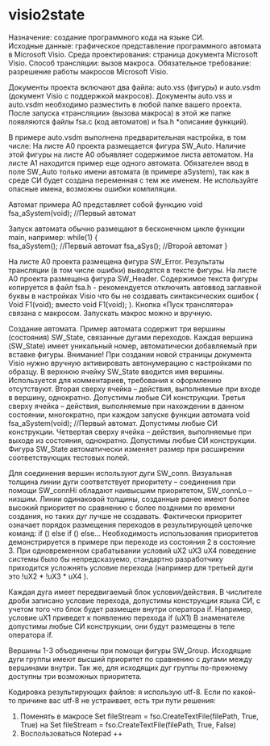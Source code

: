 # visio2state
Назначение: создание программного кода на языке СИ.  
Исходные данные: графическое представление программного автомата в Microsoft Visio.
Среда проектирования: страница документа  Microsoft Visio.
Способ трансляции: вызов макроса.
Обязательное требование: разрешение работы макросов Microsoft Visio. 

Документы проекта включают два файла:  auto.vss  (фигуры) и auto.vsdm (документ Visio с поддержкой макросов).
Документы  auto.vss  и auto.vsdm необходимо разместить в любой папке вашего проекта. 
После запуска «трансляции» (вызова макроса) в этой же папке появляются файлы fsa.c (код автоматов) и fsa.h *описание функций).

В примере  auto.vsdm выполнена предварительная настройка, в том числе:
На листе A0 проекта размещается фигура SW_Auto. Наличие этой фигуры на листе A0 объявляет содержимое листа автоматом. На листе A1 находится пример еще одного автомата. Обязателен ввод в поле  SW_Auto только имени автомата (в примере aSystem), так как в среде СИ будет создана переменная с тем же именем.  Не используйте  опасные имена, возможны ошибки компиляции.

Автомат примера A0 представляет собой функцию void fsa_aSystem(void); //Первый автомат

Запуск автомата обычно размещают в бесконечном цикле функции main, например:
while(1) {  
fsa_aSystem(); //Первый автомат
fsa_aSys(); //Второй автомат  }

На листе A0 проекта размещена фигура SW_Error. Результаты трансляции (в том числе ошибки) выводятся в тексте фигуры.
На листе A0 проекта размещена фигура SW_Header. Содержимое текста фигуры копируется в файл fsa.h   - рекомендуется отключить автоввод заглавной буквы в настройках Visio что бы не создавать синтаксических ошибок (  Void F1(void);   вместо void F1(void);  ).
Кнопка «Пуск транслятора» связана с макросом. Запускать макрос можно и вручную.

Создание автомата.
Пример автомата содержит три вершины (состояния) SW_State, связанные дугами переходов.
Каждая вершина (SW_State) имеет уникальный номер, автоматически добавляемый при вставке фигуры. Внимание! При создании новой страницы документа Visio нужно вручную активировать автонумерацию с настройками по образцу.
В верхнюю ячейку SW_State вводится имя вершины.  Используется для комментариев, требования к оформлению отсутствуют.
Вторая сверху ячейка – действия, выполняемые при входе в вершину, однократно.  Допустимы любые СИ конструкции.
Третья сверху ячейка – действия, выполняемые при нахождении в данном состоянии, многократно, при каждом запуске функции автомата 
void fsa_aSystem(void); //Первый автомат. 
Допустимы любые СИ конструкции.
Четвертая сверху ячейка – действия, выполняемые при выходе из состояния, однократно.  Допустимы любые СИ конструкции.
Фигура SW_State автоматически изменяет размер при расширении соответствующих тестовых полей.

Для соединения вершин используют дуги SW_conn. Визуальная толщина  линии дуги  соответствует приоритету – соединения при помощи SW_connHi обладают наивысшим приоритетом, SW_connLo – низшим. Линии одинаковой толщины, созданные ранее имеют более высокий приоритет по сравнению с более поздними по времени создания, но таких дуг лучше не создавать. Фактически приоритет означает порядок размещения переходов в результирующей цепочке команд:
if () else if () else… 
Необходимость использования приоритетов демонстрируется в примере при переходе из состояния 2 в состояние 3.  При одновременном срабатывании условий uX2 uX3 uX4 поведение системы было бы непредсказуемо, стандартно разработчику приходится усложнять условие перехода (например для третьей дуги это  !uX2 * !uX3 * uX4 ).

Каждая дуга имеет передвигаемый блок условия/действия.
В числителе дроби записано условие перехода, допустимы конструкции языка СИ, с учетом того что блок будет размещен внутри оператора if. Например, условие uX1 приведет к появлению перехода
if (uX1) 
В знаменателе допустимы любые СИ конструкции, они будут размещены в теле оператора if.

Вершины 1-3 объединены при помощи фигуры SW_Group. Исходящие дуги группы имеют высший приоритет по сравнению с дугами между вершинами внутри. Так же, для исходящих дуг группы по-прежнему доступны три возможных приоритета.

Кодировка результирующих файлов: я использую utf-8.
Если по какой-то причине вас utf-8 не устраивает, есть три пути решения:
1.	Поменять в макросе     Set fileStream = fso.CreateTextFile(filePath, True, True)
на     Set fileStream = fso.CreateTextFile(filePath, True, False)
2.	Воспользоваться Notepad ++
